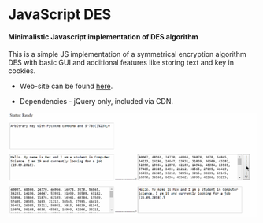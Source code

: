 # JavaScript DES 
#### Minimalistic Javascript implementation of DES algorithm

This is a simple JS implementation of a symmetrical encryption algorithm DES with basic GUI and additional features like storing text and key in cookies.

* Web-site can be found [here](http://bekuzarov.cc.ua/DES/).

* Dependencies - jQuery only, included via CDN.
  
![Screenshot of the program](ScreenShot.png)
